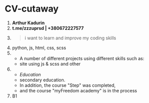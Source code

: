 # CV-cutaway
1. **Arthur Kadurin**
2. **t.me/zzzuprsd | +380672227577**
3. > i want to learn and improve my coding skills
4. python, js, html, css, scss    
5. * A number of different projects using different skills such as:
    + site using js & scss and other
6. * *Education* 
    + secondary education. 
    + In addition, the course "Step" was completed, 
    + and the course "myFreedom academy" is in the process
7. B1